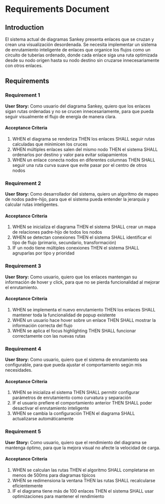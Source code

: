 # Requirements Document

## Introduction

El sistema actual de diagramas Sankey presenta enlaces que se cruzan y crean una visualización desordenada. Se necesita implementar un sistema de enrutamiento inteligente de enlaces que organice los flujos como un circuito de tuberías ordenado, donde cada enlace siga una ruta optimizada desde su nodo origen hasta su nodo destino sin cruzarse innecesariamente con otros enlaces.

## Requirements

### Requirement 1

**User Story:** Como usuario del diagrama Sankey, quiero que los enlaces sigan rutas ordenadas y no se crucen innecesariamente, para que pueda seguir visualmente el flujo de energía de manera clara.

#### Acceptance Criteria

1. WHEN el diagrama se renderiza THEN los enlaces SHALL seguir rutas calculadas que minimicen los cruces
2. WHEN múltiples enlaces salen del mismo nodo THEN el sistema SHALL ordenarlos por destino y valor para evitar solapamientos
3. WHEN un enlace conecta nodos en diferentes columnas THEN SHALL seguir una ruta curva suave que evite pasar por el centro de otros nodos

### Requirement 2

**User Story:** Como desarrollador del sistema, quiero un algoritmo de mapeo de nodos padre-hijo, para que el sistema pueda entender la jerarquía y calcular rutas inteligentes.

#### Acceptance Criteria

1. WHEN se inicializa el diagrama THEN el sistema SHALL crear un mapa de relaciones padre-hijo de todos los nodos
2. WHEN se detectan conexiones THEN el sistema SHALL identificar el tipo de flujo (primario, secundario, transformación)
3. IF un nodo tiene múltiples conexiones THEN el sistema SHALL agruparlas por tipo y prioridad

### Requirement 3

**User Story:** Como usuario, quiero que los enlaces mantengan su información de hover y click, para que no se pierda funcionalidad al mejorar el enrutamiento.

#### Acceptance Criteria

1. WHEN se implementa el nuevo enrutamiento THEN los enlaces SHALL mantener toda la funcionalidad de popup existente
2. WHEN un usuario hace hover sobre un enlace THEN SHALL mostrar la información correcta del flujo
3. WHEN se aplica el focus highlighting THEN SHALL funcionar correctamente con las nuevas rutas

### Requirement 4

**User Story:** Como usuario, quiero que el sistema de enrutamiento sea configurable, para que pueda ajustar el comportamiento según mis necesidades.

#### Acceptance Criteria

1. WHEN se inicializa el sistema THEN SHALL permitir configurar parámetros de enrutamiento como curvatura y separación
2. IF el usuario prefiere el comportamiento anterior THEN SHALL poder desactivar el enrutamiento inteligente
3. WHEN se cambia la configuración THEN el diagrama SHALL actualizarse automáticamente

### Requirement 5

**User Story:** Como usuario, quiero que el rendimiento del diagrama se mantenga óptimo, para que la mejora visual no afecte la velocidad de carga.

#### Acceptance Criteria

1. WHEN se calculan las rutas THEN el algoritmo SHALL completarse en menos de 500ms para diagramas típicos
2. WHEN se redimensiona la ventana THEN las rutas SHALL recalcularse eficientemente
3. IF el diagrama tiene más de 100 enlaces THEN el sistema SHALL usar optimizaciones para mantener el rendimiento